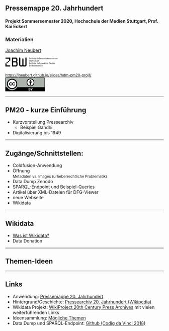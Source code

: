 ## Pressemappe 20. Jahrhundert

#### Projekt Sommersemester 2020, Hochschule der Medien Stuttgart, Prof. Kai Eckert 

### Materialien

[Joachim Neubert](http://zbw.eu/labs/en/user/joachim-neubert)

<!--
ZBW - Leibniz-Informationszentrum Wirtschaft, Kiel/Hamburg
ZBW - Leibniz Information Centre for Economics, Kiel/Hamburg (Germany)
-->

<a href="https://zbw.eu"><img src="images/zbw_logo.png" width="33%" alt="ZBW - Leibniz Information Centre for Economics" /></a><br />

<small>https://jneubert.github.io/slides/hdm-pm20-proj1/<br />
<a href="https://creativecommons.org/licenses/by/4.0/"><img src="images/cc-by.png" class="plain" width="25%" /></a></small>

---

## PM20 - kurze Einführung

* Kurzvorstellung Pressearchiv
  * Beispiel Gandhi
* Digitalisierung bis 1949


---

## Zugänge/Schnittstellen:

* Coldfusion-Anwendung
* Öffnung <br>
  <small>Metadaten vs. Images (urheberrechtliche Problematik)</small>
* Data Dump Zenodo
* SPARQL-Endpoint und Beispiel-Queries
* Artikel über XML-Dateien für DFG-Viewer
* neue Webseite
* Wikidata

---

## Wikidata

* <a href="https://jneubert.github.io/slides/wd-ak-archive-2019/#/2" target="_blank">Was ist Wikidata?</a>
* Data Donation

---

## Themen-Ideen

---

## Links

* Anwendung: [Pressemappe 20. Jahrhundert](http://webopac.hwwa.de/pressemappe20)
* Hintergrund/Geschichte: [Pressearchiv 20. Jahrhundert (Wikipedia)](https://de.wikipedia.org/wiki/Pressearchiv_20._Jahrhundert)
* Wikidata Projekt: [WikiProject 20th Century Press Archives](https://www.wikidata.org/wiki/Wikidata:WikiProject_20th_Century_Press_Archives) mit vielen weiterführenden Links
* Ideensammlung: [Mögliche Themen](http://etherpad.lobid.org/p/15FpBIwsHp)
* Data Dump und SPARQL-Endpoint: [Github (Codig da Vinci 2018)](https://github.com/zbw/cdv2018-pressemappe20)

